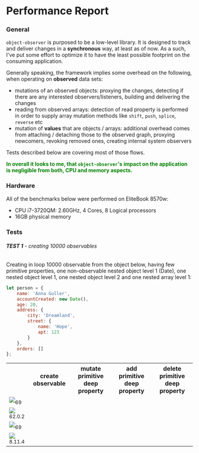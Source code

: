# Performance Report

### General
`object-observer` is purposed to be a low-level library.
It is designed to track and deliver changes in a __synchronous__ way, at least as of now.
As a such, I've put some effort to optimize it to have the least possible footprint on the consuming application.

Generally speaking, the framework implies some overhead on the following, when operating on __observed__ data sets:
- mutations of an observed objects: proxying the changes, detecting if there are any interested observers/listeners, building and delivering the changes
- reading from observed arrays: detection of read property is performed in order to supply array mutation methods like `shift`, `push`, `splice`, `reverse` etc
- mutation of __values__ that are objects / arrays: additional overhead comes from attaching / detaching those to the observed graph, proxying newcomers, revoking removed ones, creating internal system observers

Tests described below are covering most of those flows.

<span style="color:green">__In overall it looks to me, that `object-observer`'s impact on the application is negligible from both, CPU and memory aspects.__
</span>

### Hardware
All of the benchmarks below were performed on EliteBook 8570w:
- CPU i7-3720QM: 2.60GHz, 4 Cores, 8 Logical processors
- 16GB physical memory

### Tests

###### __TEST 1__ - creating 10000 observables

Creating in loop 10000 observable from the object below, having few primitive properties, one non-observable nested object level 1 (Date), one nested object level 1, one nested object level 2 and one nested array level 1:
```javascript
let person = {
    name: 'Anna Guller',
    accountCreated: new Date(),
    age: 20,
    address: {
        city: 'Dreamland',
        street: {
            name: 'Hope',
            apt: 123
        }
    },
    orders: []
};
```

<table>
    <tr>
        <th></th>
        <th>create observable</th>
        <th>mutate primitive deep property</th>
        <th>add primitive deep property</th>
        <th>delete primitive deep property</th>
    </tr>
    <tr>
        <td><img src="https://github.com/gullerya/object-observer/raw/master/docs/browser_icons/chrome.png"><sub>69</sub></td>
        <td></td>
        <td></td>
        <td></td>
        <td></td>
    </tr>
    <tr>
        <td><img src="https://github.com/gullerya/object-observer/raw/master/docs/browser_icons/firefox.png"><sub>62.0.2</sub></td>
        <td></td>
        <td></td>
        <td></td>
        <td></td>
    </tr>
    <tr>
        <td><img src="https://github.com/gullerya/object-observer/raw/master/docs/browser_icons/edge.png"><sub>69</sub></td>
        <td></td>
        <td></td>
        <td></td>
        <td></td>
    </tr>
    <tr>
        <td><img src="https://github.com/gullerya/object-observer/raw/master/docs/browser_icons/nodejs.png"><sub>8.11.4</sub></td>
        <td></td>
        <td></td>
        <td></td>
        <td></td>
    </tr>
</table>